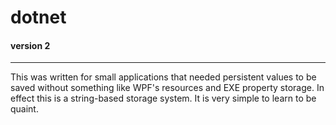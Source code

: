 # dotnet
#### version 2
<hr>
This was written for small applications that needed persistent values to be saved without something like WPF's resources and EXE property storage. In effect this is a string-based storage system. It is very simple to learn to be quaint.